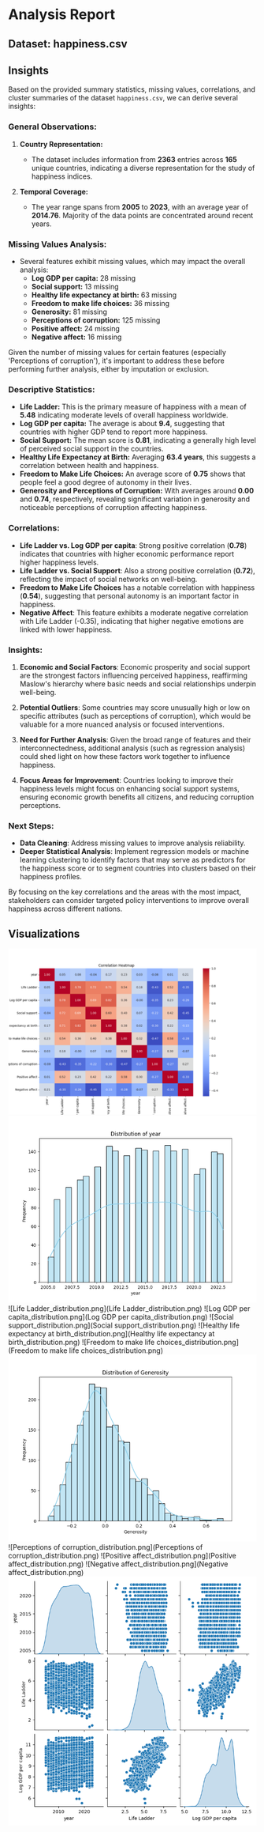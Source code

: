 # Analysis Report

## Dataset: happiness.csv

## Insights
Based on the provided summary statistics, missing values, correlations, and cluster summaries of the dataset `happiness.csv`, we can derive several insights:

### General Observations:
1. **Country Representation:**
   - The dataset includes information from **2363** entries across **165** unique countries, indicating a diverse representation for the study of happiness indices.

2. **Temporal Coverage:**
   - The year range spans from **2005** to **2023**, with an average year of **2014.76**. Majority of the data points are concentrated around recent years.

### Missing Values Analysis:
- Several features exhibit missing values, which may impact the overall analysis:
  - **Log GDP per capita:** 28 missing
  - **Social support:** 13 missing
  - **Healthy life expectancy at birth:** 63 missing
  - **Freedom to make life choices:** 36 missing
  - **Generosity:** 81 missing
  - **Perceptions of corruption:** 125 missing
  - **Positive affect:** 24 missing
  - **Negative affect:** 16 missing

Given the number of missing values for certain features (especially 'Perceptions of corruption'), it's important to address these before performing further analysis, either by imputation or exclusion.

### Descriptive Statistics:
- **Life Ladder:** This is the primary measure of happiness with a mean of **5.48** indicating moderate levels of overall happiness worldwide.
- **Log GDP per capita:** The average is about **9.4**, suggesting that countries with higher GDP tend to report more happiness.
- **Social Support:** The mean score is **0.81**, indicating a generally high level of perceived social support in the countries.
- **Healthy Life Expectancy at Birth:** Averaging **63.4 years**, this suggests a correlation between health and happiness.
- **Freedom to Make Life Choices:** An average score of **0.75** shows that people feel a good degree of autonomy in their lives.
- **Generosity and Perceptions of Corruption:** With averages around **0.00** and **0.74**, respectively, revealing significant variation in generosity and noticeable perceptions of corruption affecting happiness.

### Correlations:
- **Life Ladder vs. Log GDP per capita**: Strong positive correlation (**0.78**) indicates that countries with higher economic performance report higher happiness levels.
- **Life Ladder vs. Social Support**: Also a strong positive correlation (**0.72**), reflecting the impact of social networks on well-being.
- **Freedom to Make Life Choices** has a notable correlation with happiness (**0.54**), suggesting that personal autonomy is an important factor in happiness.
- **Negative Affect**: This feature exhibits a moderate negative correlation with Life Ladder (-0.35), indicating that higher negative emotions are linked with lower happiness.

### Insights:
1. **Economic and Social Factors**: Economic prosperity and social support are the strongest factors influencing perceived happiness, reaffirming Maslow's hierarchy where basic needs and social relationships underpin well-being.
  
2. **Potential Outliers**: Some countries may score unusually high or low on specific attributes (such as perceptions of corruption), which would be valuable for a more nuanced analysis or focused interventions.

3. **Need for Further Analysis**: Given the broad range of features and their interconnectedness, additional analysis (such as regression analysis) could shed light on how these factors work together to influence happiness.

4. **Focus Areas for Improvement**: Countries looking to improve their happiness levels might focus on enhancing social support systems, ensuring economic growth benefits all citizens, and reducing corruption perceptions.

### Next Steps:
- **Data Cleaning**: Address missing values to improve analysis reliability.
- **Deeper Statistical Analysis**: Implement regression models or machine learning clustering to identify factors that may serve as predictors for the happiness score or to segment countries into clusters based on their happiness profiles.

By focusing on the key correlations and the areas with the most impact, stakeholders can consider targeted policy interventions to improve overall happiness across different nations.

## Visualizations

![correlation_heatmap.png](correlation_heatmap.png)
![year_distribution.png](year_distribution.png)
![Life Ladder_distribution.png](Life Ladder_distribution.png)
![Log GDP per capita_distribution.png](Log GDP per capita_distribution.png)
![Social support_distribution.png](Social support_distribution.png)
![Healthy life expectancy at birth_distribution.png](Healthy life expectancy at birth_distribution.png)
![Freedom to make life choices_distribution.png](Freedom to make life choices_distribution.png)
![Generosity_distribution.png](Generosity_distribution.png)
![Perceptions of corruption_distribution.png](Perceptions of corruption_distribution.png)
![Positive affect_distribution.png](Positive affect_distribution.png)
![Negative affect_distribution.png](Negative affect_distribution.png)
![pairplot.png](pairplot.png)
